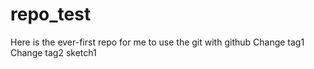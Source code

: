 # repo_test
Here is the ever-first repo for me to use the git with github
Change tag1
Change tag2
sketch1
